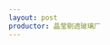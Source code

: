 ```yaml
---
layout: post
productor: 晶莹剔透玻璃厂
---
```


<html lang="en">
<head>
<meta charset="UTF-8">
<meta name="viewport" content="width=device-width, initial-scale=1.0">
<title>产品展示</title>
<link rel="stylesheet" href="path/to/bootstrap.css"><!-- 确保替换为Bootstrap CSS文件的真实路径 -->
<style>
            .carousel-inner {
                display: flex;
                justify-content: center; /* 水平居中 */
                align-items: center; /* 垂直居中 */
                height: 600px; /* 按需设置一个恰当的固定高度 */
        }

            .carousel-inner > .item {
                flex: 0 0 auto; /* 防止项目伸缩，保持原始大小 */
                width: 100%; /* 使.carousel-item的宽度充满父容器宽度 */
                height: 100%; /* 使.carousel-item的高度充满父容器高度 */
            }

            .carousel-inner > .item > img, 
            .carousel-inner > .item > a > img {
                max-width: 100%; /* 最大宽度100% */
                max-height: 100%; /* 最大高度100% */
                margin: auto; /* 自动外边距居中 */
                display: block; /* 设置为块级元素 */
            }

        /* 其他样式保持不变 */
            .product-features {
                list-style: none;
                padding: 0;
                text-align: center;
            }
            .product-features li {
                background: #f9f9f9;
                margin-bottom: 5px;
                padding: 10px;
                border-radius: 5px;
                display: inline-block;
                margin-right: 10px;
            }
    </style>
</head>
<body>

<div id="myCarousel" class="carousel slide">
    <!-- 轮播（Carousel）指标 -->
    <ol class="carousel-indicators">
        <li data-target="#myCarousel" data-slide-to="0" class="active"></li>
        <li data-target="#myCarousel" data-slide-to="1"></li>
        <li data-target="#myCarousel" data-slide-to="2"></li>
        <li data-target="#myCarousel" data-slide-to="3"></li>
    </ol>

    <!-- 轮播（Carousel）项目 -->
    <div class="carousel-inner">
        <div class="item active">
            <img src="https://cdn.pixabay.com/photo/2016/05/21/14/18/trinkglas-summer-1406894_960_720.jpg" alt="First slide">
        </div>
        <div class="item">
            <img src="https://cdn.pixabay.com/photo/2016/05/21/15/49/trinkglas-summer-1406971_1280.jpg" alt="Second slide">
        </div>
        <div class="item">
            <img src="https://cdn.pixabay.com/photo/2016/05/21/14/36/trinkglas-summer-1406903_1280.jpg" alt="Third slide">
        </div>
    </div>

    <!-- 轮播（Carousel）导航 -->
    <a class="left carousel-control" href="#myCarousel" data-slide="prev">
        <span class="glyphicon glyphicon-chevron-left"></span>
    </a>
    <a class="right carousel-control" href="#myCarousel" data-slide="next">
        <span class="glyphicon glyphicon-chevron-right"></span>
    </a>
</div>

<ul>
    <li>产品外观：
哥拉斯Libbey/利比玻璃杯系列以其独特的设计风格和创意，为您呈现出一种别具一格的美感。采用梅森杯的设计，结合透明材质，清晰展现出您饮品的色彩和层次感。精心设计的带盖设计，既保持了饮品的温度，又方便您的携带和使用。
</li>
    <li>产品品质：
我们一直以来致力于追求产品的品质和可靠性。哥拉斯Libbey/利比玻璃杯系列选用优质玻璃材料制成，确保杯身的清澈透明和坚固耐用。带盖设计的杯子，盖子采用食品级硅胶材质，安全可靠，无味无毒，让您放心使用。</li>
    <li>产品价格：
我们深知消费者对于价格的关注，因此我们的哥拉斯Libbey/利比玻璃杯系列不仅品质优良，而且价格实惠。我们致力于为广大消费者提供高性价比的产品，让您用更少的花费，享受到更多的品质和便利。</li>
    <li>特点：多功能适用，精致工艺，时尚风格。</li>
</ul>

<script src="path/to/jquery.min.js"></script><!-- 确保替换为jQuery文件的真实路径 -->
<script src="path/to/bootstrap.js"></script><!-- 确保替换为Bootstrap JS文件的真实路径 -->
